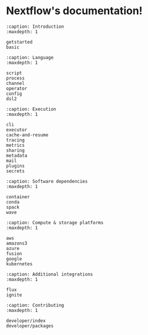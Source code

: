 
# Nextflow's documentation!

```{toctree}
:caption: Introduction
:maxdepth: 1

getstarted
basic
```

```{toctree}
:caption: Language
:maxdepth: 1

script
process
channel
operator
config
dsl2
```

```{toctree}
:caption: Execution
:maxdepth: 1

cli
executor
cache-and-resume
tracing
metrics
sharing
metadata
mail
plugins
secrets
```

```{toctree}
:caption: Software dependencies
:maxdepth: 1

container
conda
spack
wave
```

```{toctree}
:caption: Compute & storage platforms
:maxdepth: 1

aws
amazons3
azure
fusion
google
kubernetes
```

```{toctree}
:caption: Additional integrations
:maxdepth: 1

flux
ignite
```

```{toctree}
:caption: Contributing
:maxdepth: 1

developer/index
developer/packages
```
